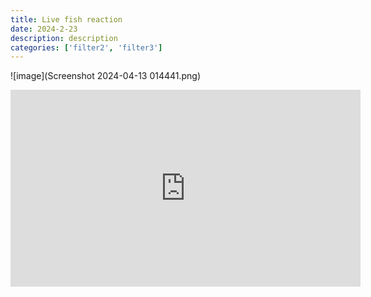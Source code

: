 ```yaml
---
title: Live fish reaction
date: 2024-2-23
description: description
categories: ['filter2', 'filter3']
---
```


![image](Screenshot 2024-04-13 014441.png)
<iframe width="560" height="315" src="https://www.youtube.com/embed/DHUnz4dyb54?si=OMIKljYiCzExaW3Z" title="YouTube video player" frameborder="0" allow="accelerometer; autoplay; clipboard-write; encrypted-media; gyroscope; picture-in-picture; web-share" referrerpolicy="strict-origin-when-cross-origin" allowfullscreen>
  
</iframe>
